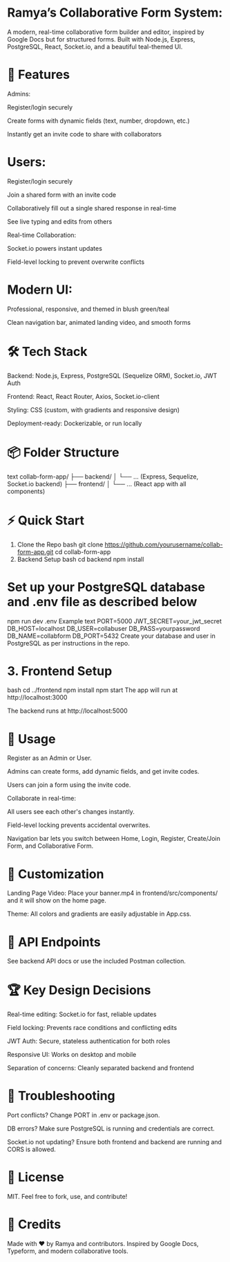 # Ramya’s Collaborative Form System:

A modern, real-time collaborative form builder and editor, inspired by Google Docs but for structured forms.
Built with Node.js, Express, PostgreSQL, React, Socket.io, and a beautiful teal-themed UI.

# 🚀 Features
Admins:

Register/login securely

Create forms with dynamic fields (text, number, dropdown, etc.)

Instantly get an invite code to share with collaborators

# Users:

Register/login securely

Join a shared form with an invite code

Collaboratively fill out a single shared response in real-time

See live typing and edits from others

Real-time Collaboration:

Socket.io powers instant updates

Field-level locking to prevent overwrite conflicts

# Modern UI:

Professional, responsive, and themed in blush green/teal

Clean navigation bar, animated landing video, and smooth forms

# 🛠️ Tech Stack
Backend: Node.js, Express, PostgreSQL (Sequelize ORM), Socket.io, JWT Auth

Frontend: React, React Router, Axios, Socket.io-client

Styling: CSS (custom, with gradients and responsive design)

Deployment-ready: Dockerizable, or run locally

# 📦 Folder Structure
text
collab-form-app/
├── backend/
│   └── ... (Express, Sequelize, Socket.io backend)
├── frontend/
│   └── ... (React app with all components)

# ⚡ Quick Start
1. Clone the Repo
bash
git clone https://github.com/yourusername/collab-form-app.git
cd collab-form-app
2. Backend Setup
bash
cd backend
npm install
# Set up your PostgreSQL database and .env file as described below
npm run dev
.env Example
text
PORT=5000
JWT_SECRET=your_jwt_secret
DB_HOST=localhost
DB_USER=collabuser
DB_PASS=yourpassword
DB_NAME=collabform
DB_PORT=5432
Create your database and user in PostgreSQL as per instructions in the repo.

# 3. Frontend Setup
bash
cd ../frontend
npm install
npm start
The app will run at http://localhost:3000

The backend runs at http://localhost:5000

# 📝 Usage
Register as an Admin or User.

Admins can create forms, add dynamic fields, and get invite codes.

Users can join a form using the invite code.

Collaborate in real-time:

All users see each other's changes instantly.

Field-level locking prevents accidental overwrites.

Navigation bar lets you switch between Home, Login, Register, Create/Join Form, and Collaborative Form.

# 🎨 Customization
Landing Page Video:
Place your banner.mp4 in frontend/src/components/ and it will show on the home page.

Theme:
All colors and gradients are easily adjustable in App.css.

# 🧩 API Endpoints
See backend API docs or use the included Postman collection.

# 🏆 Key Design Decisions
Real-time editing: Socket.io for fast, reliable updates

Field locking: Prevents race conditions and conflicting edits

JWT Auth: Secure, stateless authentication for both roles

Responsive UI: Works on desktop and mobile

Separation of concerns: Cleanly separated backend and frontend

# 🐞 Troubleshooting
Port conflicts? Change PORT in .env or package.json.

DB errors? Make sure PostgreSQL is running and credentials are correct.

Socket.io not updating? Ensure both frontend and backend are running and CORS is allowed.

# 📄 License
MIT.
Feel free to fork, use, and contribute!

# 🙏 Credits
Made with ❤️ by Ramya and contributors.
Inspired by Google Docs, Typeform, and modern collaborative tools.
